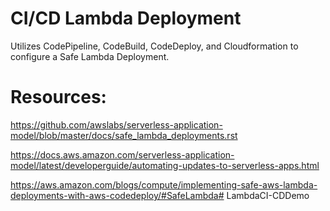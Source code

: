 
# CI/CD Lambda Deployment
 Utilizes CodePipeline, CodeBuild, CodeDeploy, and Cloudformation to configure a Safe Lambda Deployment. 

# Resources: 
https://github.com/awslabs/serverless-application-model/blob/master/docs/safe_lambda_deployments.rst

https://docs.aws.amazon.com/serverless-application-model/latest/developerguide/automating-updates-to-serverless-apps.html

https://aws.amazon.com/blogs/compute/implementing-safe-aws-lambda-deployments-with-aws-codedeploy/#SafeLambda# LambdaCI-CDDemo
